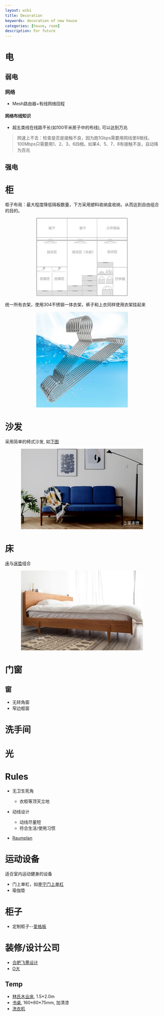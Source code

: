 ```yaml
---
layout: wiki
title: Decoration
keywords: decoration of new house
categories: [house, room]
description: For future
---
```



# 电

## 弱电

### 网络

- Mesh路由器+有线网络回程


#### 网络布线知识
- 超五类线在线路不长(如100平米房子中的布线), 可以达到万兆

>网速上不去：检查是否是接触不良，因为跑1Gbps需要用网线里8根线，100Mbps只需要用1、2、3、6四根。如果4、5、7、8有接触不良，自动降为百兆


## 强电

# 柜

柜子布局：最大程度降低隔板数量，下方采用塑料收纳盒收纳，从而达到自由组合的目的。

<div align="center"><img width="300" src="https://raw.githubusercontent.com/LfqGithub/LfqGithub.github.io/master/images/house/closet.png"/></div>

统一所有衣架，使用304不锈钢一体衣架，裤子和上衣同样使用衣架挂起来
<div align="center"><img width="300" src="https://raw.githubusercontent.com/LfqGithub/LfqGithub.github.io/master/images/house/hanger.jpg"/></div>

# 沙发
采用简单的椅式沙发, 如[下图](https://item.taobao.com/item.htm?spm=a1z10.1-c-s.w8631129-21520405239.37.5678e6b1PQa67w&id=569640810678)

<div align="center"><img width="400" src="https://raw.githubusercontent.com/LfqGithub/LfqGithub.github.io/master/images/house/sofa.jpg"/></div>

# 床

[床](https://item.taobao.com/item.htm?spm=a1z0k.7385961.1997989141.10.3f3f570bTvJPtu&id=551296190740&_u=v1o2q4l7843b)与[床垫](https://item.taobao.com/item.htm?spm=2013.1.0.0.2cbdf9aeFi2plj&id=584057907486)组合

<div align="center"><img width="400" src="https://raw.githubusercontent.com/LfqGithub/LfqGithub.github.io/master/images/house/bed.jpg"/></div>


# 门窗

## 窗

- 无转角窗
- 窄边框窗

# 洗手间

# 光


# Rules

- 无卫生死角
  - 衣柜等顶天立地
- 动线设计
  - 动线尽量短
  - 符合生活/使用习惯

- [Raumplan](https://architecturedesignprimer.wordpress.com/2012/12/26/free-plan-open-plan-raumplan/)

# 运动设备
适合室内运动健身的设备

- 门上单杠，如[李宁门上单杠](https://item.jd.com/100004880454.html)
- 瑜伽垫

# 柜子

- 定制柜子--[爱格板](https://www.egger.com/shop/zh_CN/about-us/sources-of-supply)

# 装修/设计公司

- [合肥飞墨设计](http://www.feimosheji.com/)
- [O大](https://otika2046.zcool.com.cn/)

## Temp 

- [林氏木业床](https://item.jd.com/49892179187.html), 1.5\*2.0m
- [书桌](https://item.taobao.com/item.htm?spm=a1z0k.7385961.1997985097.d4918993.44ce570brfwPEw&id=543279184008&_u=t2dmg8j26111), 160\*60\*75mm, 加清漆
- [洗衣机](https://item.jd.com/100007255984.html)
